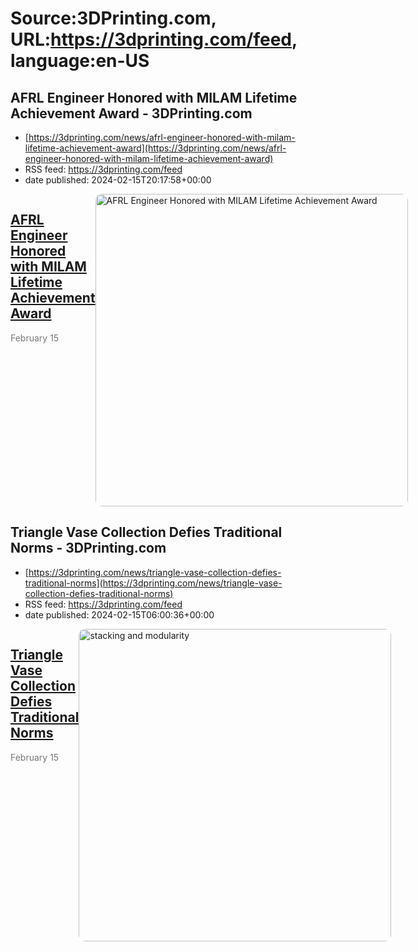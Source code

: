 # Source:3DPrinting.com, URL:https://3dprinting.com/feed, language:en-US

## AFRL Engineer Honored with MILAM Lifetime Achievement Award - 3DPrinting.com
 - [https://3dprinting.com/news/afrl-engineer-honored-with-milam-lifetime-achievement-award](https://3dprinting.com/news/afrl-engineer-honored-with-milam-lifetime-achievement-award)
 - RSS feed: https://3dprinting.com/feed
 - date published: 2024-02-15T20:17:58+00:00

<div style="display: flex;"><div><h2><a href="https://3dprinting.com/news/afrl-engineer-honored-with-milam-lifetime-achievement-award/" target="_blank">AFRL Engineer Honored with MILAM Lifetime Achievement Award</a></h2><span style="color: #777; font-size: 14px; margin-top: auto;">February 15</span></div><div><img alt="AFRL Engineer Honored with MILAM Lifetime Achievement Award" class="attachment-singular-featured-thumb size-singular-featured-thumb wp-post-image" height="500" src="https://3dprinting.com/wp-content/uploads/image3-124-500x500.png" style="border-radius: 10px; overflow: hidden;" width="500" /></div></div>

## Triangle Vase Collection Defies Traditional Norms - 3DPrinting.com
 - [https://3dprinting.com/news/triangle-vase-collection-defies-traditional-norms](https://3dprinting.com/news/triangle-vase-collection-defies-traditional-norms)
 - RSS feed: https://3dprinting.com/feed
 - date published: 2024-02-15T06:00:36+00:00

<div style="display: flex;"><div><h2><a href="https://3dprinting.com/news/triangle-vase-collection-defies-traditional-norms/" target="_blank">Triangle Vase Collection Defies Traditional Norms</a></h2><span style="color: #777; font-size: 14px; margin-top: auto;">February 15</span></div><div><img alt="stacking and modularity" class="attachment-singular-featured-thumb size-singular-featured-thumb wp-post-image" height="500" src="https://3dprinting.com/wp-content/uploads/image3-111-500x500.jpg" style="border-radius: 10px; overflow: hidden;" width="500" /></div></div>


